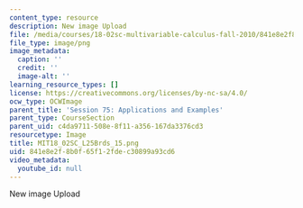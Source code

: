 ```yaml
---
content_type: resource
description: New image Upload
file: /media/courses/18-02sc-multivariable-calculus-fall-2010/841e8e2f8b0f65f12fdec30899a93cd6_MIT18_02SC_L25Brds_15.png
file_type: image/png
image_metadata:
  caption: ''
  credit: ''
  image-alt: ''
learning_resource_types: []
license: https://creativecommons.org/licenses/by-nc-sa/4.0/
ocw_type: OCWImage
parent_title: 'Session 75: Applications and Examples'
parent_type: CourseSection
parent_uid: c4da9711-508e-8f11-a356-167da3376cd3
resourcetype: Image
title: MIT18_02SC_L25Brds_15.png
uid: 841e8e2f-8b0f-65f1-2fde-c30899a93cd6
video_metadata:
  youtube_id: null
---
```

New image Upload
